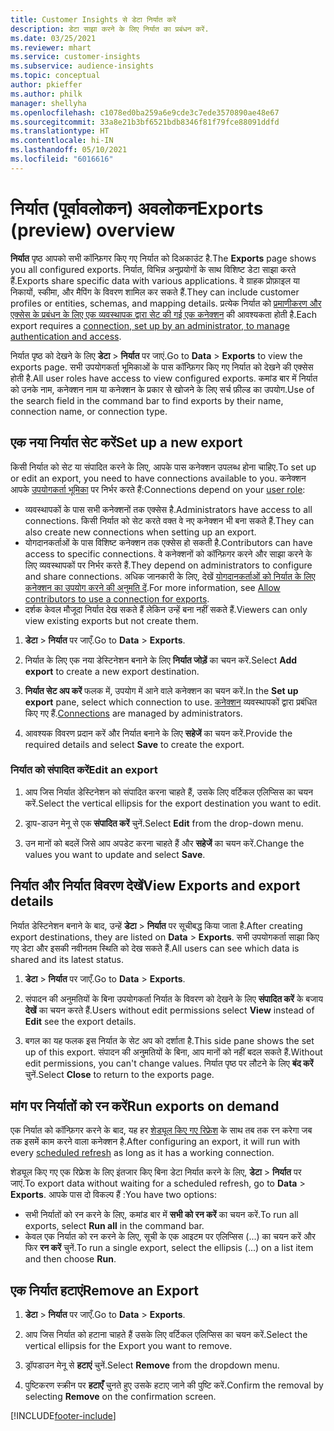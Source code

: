 ```yaml
---
title: Customer Insights से डेटा निर्यात करें
description: डेटा साझा करने के लिए निर्यात का प्रबंधन करें.
ms.date: 03/25/2021
ms.reviewer: mhart
ms.service: customer-insights
ms.subservice: audience-insights
ms.topic: conceptual
author: pkieffer
ms.author: philk
manager: shellyha
ms.openlocfilehash: c1078ed0ba259a6e9cde3c7ede3570890ae48e67
ms.sourcegitcommit: 33a8e21b3bf6521bdb8346f81f79fce88091ddfd
ms.translationtype: HT
ms.contentlocale: hi-IN
ms.lasthandoff: 05/10/2021
ms.locfileid: "6016616"
---
```

# <a name="exports-preview-overview"></a><span data-ttu-id="7985e-103">निर्यात (पूर्वावलोकन) अवलोकन</span><span class="sxs-lookup"><span data-stu-id="7985e-103">Exports (preview) overview</span></span>

<span data-ttu-id="7985e-104">**निर्यात** पृष्ठ आपको सभी कॉन्फ़िगर किए गए निर्यात को दिअकाउंट है.</span><span class="sxs-lookup"><span data-stu-id="7985e-104">The **Exports** page shows you all configured exports.</span></span> <span data-ttu-id="7985e-105">निर्यात, विभिन्न अनुप्रयोगों के साथ विशिष्ट डेटा साझा करते हैं.</span><span class="sxs-lookup"><span data-stu-id="7985e-105">Exports share specific data with various applications.</span></span> <span data-ttu-id="7985e-106">वे ग्राहक प्रोफ़ाइल या निकायों, स्कीमा, और मैपिंग के विवरण शामिल कर सकते हैं.</span><span class="sxs-lookup"><span data-stu-id="7985e-106">They can include customer profiles or entities, schemas, and mapping details.</span></span> <span data-ttu-id="7985e-107">प्रत्येक निर्यात को [प्रमाणीकरण और एक्सेस के प्रबंधन के लिए एक व्यवस्थापक द्वारा सेट की गई एक कनेक्शन](connections.md) की आवश्यकता होती है.</span><span class="sxs-lookup"><span data-stu-id="7985e-107">Each export requires a [connection, set up by an administrator, to manage authentication and access](connections.md).</span></span>

<span data-ttu-id="7985e-108">निर्यात पृष्ठ को देखने के लिए **डेटा** > **निर्यात** पर जाएं.</span><span class="sxs-lookup"><span data-stu-id="7985e-108">Go to **Data** > **Exports** to view the exports page.</span></span> <span data-ttu-id="7985e-109">सभी उपयोगकर्ता भूमिकाओं के पास कॉन्फ़िगर किए गए निर्यात को देखने की एक्सेस होती है.</span><span class="sxs-lookup"><span data-stu-id="7985e-109">All user roles have access to view configured exports.</span></span> <span data-ttu-id="7985e-110">कमांड बार में निर्यात को उनके नाम, कनेक्शन नाम या कनेक्शन के प्रकार से खोजने के लिए सर्च फ़ील्ड का उपयोग.</span><span class="sxs-lookup"><span data-stu-id="7985e-110">Use of the search field in the command bar to find exports by their name, connection name, or connection type.</span></span>

## <a name="set-up-a-new-export"></a><span data-ttu-id="7985e-111">एक नया निर्यात सेट करें</span><span class="sxs-lookup"><span data-stu-id="7985e-111">Set up a new export</span></span>

<span data-ttu-id="7985e-112">किसी निर्यात को सेट या संपादित करने के लिए, आपके पास कनेक्शन उपलब्ध होना चाहिए.</span><span class="sxs-lookup"><span data-stu-id="7985e-112">To set up or edit an export, you need to have connections available to you.</span></span> <span data-ttu-id="7985e-113">कनेक्शन आपके [उपयोगकर्ता भूमिका](permissions.md) पर निर्भर करते हैं:</span><span class="sxs-lookup"><span data-stu-id="7985e-113">Connections depend on your [user role](permissions.md):</span></span>
- <span data-ttu-id="7985e-114">व्यवस्थापकों के पास सभी कनेक्शनों तक एक्सेस है.</span><span class="sxs-lookup"><span data-stu-id="7985e-114">Administrators have access to all connections.</span></span> <span data-ttu-id="7985e-115">किसी निर्यात को सेट करते वक्त वे नए कनेक्शन भी बना सकते हैं.</span><span class="sxs-lookup"><span data-stu-id="7985e-115">They can also create new connections when setting up an export.</span></span>
- <span data-ttu-id="7985e-116">योगदानकर्ताओं के पास विशिष्ट कनेक्शन तक एक्सेस हो सकती है.</span><span class="sxs-lookup"><span data-stu-id="7985e-116">Contributors can have access to specific connections.</span></span> <span data-ttu-id="7985e-117">वे कनेक्शनों को कॉन्फ़िगर करने और साझा करने के लिए व्यवस्थापकों पर निर्भर करते हैं.</span><span class="sxs-lookup"><span data-stu-id="7985e-117">They depend on administrators to configure and share connections.</span></span> <span data-ttu-id="7985e-118">अधिक जानकारी के लिए, देखें [योगदानकर्ताओं को निर्यात के लिए कनेक्शन का उपयोग करने की अनुमति दें](connections.md#allow-contributors-to-use-a-connection-for-exports).</span><span class="sxs-lookup"><span data-stu-id="7985e-118">For more information, see [Allow contributors to use a connection for exports](connections.md#allow-contributors-to-use-a-connection-for-exports).</span></span>
- <span data-ttu-id="7985e-119">दर्शक केवल मौजूदा निर्यात देख सकते हैं लेकिन उन्हें बना नहीं सकते हैं.</span><span class="sxs-lookup"><span data-stu-id="7985e-119">Viewers can only view existing exports but not create them.</span></span>

1. <span data-ttu-id="7985e-120">**डेटा** > **निर्यात** पर जाएँ.</span><span class="sxs-lookup"><span data-stu-id="7985e-120">Go to **Data** > **Exports**.</span></span>

1. <span data-ttu-id="7985e-121">निर्यात के लिए एक नया डेस्टिनेशन बनाने के लिए **निर्यात जोड़ें** का चयन करें.</span><span class="sxs-lookup"><span data-stu-id="7985e-121">Select **Add export** to create a new export destination.</span></span>

1. <span data-ttu-id="7985e-122">**निर्यात सेट अप करें** फलक में, उपयोग में आने वाले कनेक्शन का चयन करें.</span><span class="sxs-lookup"><span data-stu-id="7985e-122">In the **Set up export** pane, select which connection to use.</span></span> <span data-ttu-id="7985e-123">[कनेक्शन](connections.md) व्यवस्थापकों द्वारा प्रबंधित किए गए हैं.</span><span class="sxs-lookup"><span data-stu-id="7985e-123">[Connections](connections.md) are managed by administrators.</span></span> 

1. <span data-ttu-id="7985e-124">आवश्यक विवरण प्रदान करें और निर्यात बनाने के लिए **सहेजें** का चयन करें.</span><span class="sxs-lookup"><span data-stu-id="7985e-124">Provide the required details and select **Save** to create the export.</span></span>

### <a name="edit-an-export"></a><span data-ttu-id="7985e-125">निर्यात को संपादित करें</span><span class="sxs-lookup"><span data-stu-id="7985e-125">Edit an export</span></span>

1. <span data-ttu-id="7985e-126">आप जिस निर्यात डेस्टिनेशन को संपादित करना चाहते हैं, उसके लिए वर्टिकल एलिप्सिस का चयन करें.</span><span class="sxs-lookup"><span data-stu-id="7985e-126">Select the vertical ellipsis for the export destination you want to edit.</span></span>

1. <span data-ttu-id="7985e-127">ड्राप-डाउन मेनू से एक **संपादित करें** चुनें.</span><span class="sxs-lookup"><span data-stu-id="7985e-127">Select **Edit** from the drop-down menu.</span></span>

1. <span data-ttu-id="7985e-128">उन मानों को बदलें जिसे आप अपडेट करना चाहते हैं और **सहेजें** का चयन करें.</span><span class="sxs-lookup"><span data-stu-id="7985e-128">Change the values you want to update and select **Save**.</span></span>

## <a name="view-exports-and-export-details"></a><span data-ttu-id="7985e-129">निर्यात और निर्यात विवरण देखें</span><span class="sxs-lookup"><span data-stu-id="7985e-129">View Exports and export details</span></span>

<span data-ttu-id="7985e-130">निर्यात डेस्टिनेशन बनाने के बाद, उन्हें **डेटा** > **निर्यात** पर सूचीबद्ध किया जाता है.</span><span class="sxs-lookup"><span data-stu-id="7985e-130">After creating export destinations, they are listed on **Data** > **Exports**.</span></span> <span data-ttu-id="7985e-131">सभी उपयोगकर्ता साझा किए गए डेटा और इसकी नवीनतम स्थिति को देख सकते हैं.</span><span class="sxs-lookup"><span data-stu-id="7985e-131">All users can see which data is shared and its latest status.</span></span>

1. <span data-ttu-id="7985e-132">**डेटा** > **निर्यात** पर जाएँ.</span><span class="sxs-lookup"><span data-stu-id="7985e-132">Go to **Data** > **Exports**.</span></span>

1. <span data-ttu-id="7985e-133">संपादन की अनुमतियों के बिना उपयोगकर्ता निर्यात के विवरण को देखने के लिए **संपादित करें** के बजाय **देखें** का चयन करते हैं.</span><span class="sxs-lookup"><span data-stu-id="7985e-133">Users without edit permissions select **View** instead of **Edit** see the export details.</span></span>

1. <span data-ttu-id="7985e-134">बगल का यह फलक इस निर्यात के सेट अप को दर्शाता है.</span><span class="sxs-lookup"><span data-stu-id="7985e-134">This side pane shows the set up of this export.</span></span> <span data-ttu-id="7985e-135">संपादन की अनुमतियों के बिना, आप मानों को नहीं बदल सकते हैं.</span><span class="sxs-lookup"><span data-stu-id="7985e-135">Without edit permissions, you can't change values.</span></span> <span data-ttu-id="7985e-136">निर्यात पृष्ठ पर लौटने के लिए **बंद करें** चुनें.</span><span class="sxs-lookup"><span data-stu-id="7985e-136">Select **Close** to return to the exports page.</span></span>

## <a name="run-exports-on-demand"></a><span data-ttu-id="7985e-137">मांग पर निर्यातों को रन करें</span><span class="sxs-lookup"><span data-stu-id="7985e-137">Run exports on demand</span></span>

<span data-ttu-id="7985e-138">एक निर्यात को कॉन्फ़िगर करने के बाद, यह हर [शेड्यूल किए गए रिफ्रेश](system.md#schedule-tab) के साथ तब तक रन करेगा जब तक इसमें काम करने वाला कनेक्शन है.</span><span class="sxs-lookup"><span data-stu-id="7985e-138">After configuring an export, it will run with every [scheduled refresh](system.md#schedule-tab) as long as it has a working connection.</span></span>

<span data-ttu-id="7985e-139">शेड्यूल किए गए एक रिफ्रेश के लिए इंतजार किए बिना डेटा निर्यात करने के लिए, **डेटा** > **निर्यात** पर जाएं.</span><span class="sxs-lookup"><span data-stu-id="7985e-139">To export data without waiting for a scheduled refresh, go to **Data** > **Exports**.</span></span> <span data-ttu-id="7985e-140">आपके पास दो विकल्‍प हैं :</span><span class="sxs-lookup"><span data-stu-id="7985e-140">You have two options:</span></span>

- <span data-ttu-id="7985e-141">सभी निर्यातों को रन करने के लिए, कमांड बार में **सभी को रन करें** का चयन करें.</span><span class="sxs-lookup"><span data-stu-id="7985e-141">To run all exports, select **Run all** in the command bar.</span></span> 
- <span data-ttu-id="7985e-142">केवल एक निर्यात को रन करने के लिए, सूची के एक आइटम पर एलिप्सिस (...) का चयन करें और फिर **रन करें** चुनें.</span><span class="sxs-lookup"><span data-stu-id="7985e-142">To run a single export, select the ellipsis (...) on a list item and then choose **Run**.</span></span>

## <a name="remove-an-export"></a><span data-ttu-id="7985e-143">एक निर्यात हटाएं</span><span class="sxs-lookup"><span data-stu-id="7985e-143">Remove an Export</span></span>

1. <span data-ttu-id="7985e-144">**डेटा** > **निर्यात** पर जाएँ.</span><span class="sxs-lookup"><span data-stu-id="7985e-144">Go to **Data** > **Exports**.</span></span>

1. <span data-ttu-id="7985e-145">आप जिस निर्यात को हटाना चाहते हैं उसके लिए वर्टिकल एलिप्सिस का चयन करें.</span><span class="sxs-lookup"><span data-stu-id="7985e-145">Select the vertical ellipsis for the Export you want to remove.</span></span>

1. <span data-ttu-id="7985e-146">ड्रॉपडाउन मेनू से **हटाएं** चुनें.</span><span class="sxs-lookup"><span data-stu-id="7985e-146">Select **Remove** from the dropdown menu.</span></span>

1. <span data-ttu-id="7985e-147">पुष्टिकरण स्क्रीन पर **हटाएँ** चुनते हुए उसके हटाए जाने की पुष्टि करें.</span><span class="sxs-lookup"><span data-stu-id="7985e-147">Confirm the removal by selecting **Remove** on the confirmation screen.</span></span>


[!INCLUDE[footer-include](../includes/footer-banner.md)]
